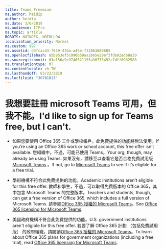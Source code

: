 ```yaml
---
title: Teams Freemium
ms.author: heidip
author: heidip
ms.date: 3/6/2019
ms.audience: ITPro
ms.topic: article
ROBOTS: NOINDEX, NOFOLLOW
localization_priority: Normal
ms.custom: 997
ms.assetid: d3fcac43-f659-47ba-a45e-f32863680685
ms.openlocfilehash: 65b953ef5c090b59aa2665e29ef3fda92adb8a30
ms.sourcegitcommit: 03a156a9c9740521155a30775492c7dff0982588
ms.translationtype: MT
ms.contentlocale: zh-TW
ms.lasthandoff: 03/22/2019
ms.locfileid: "30781813"
---
```

# <a name="id-like-to-sign-up-for-teams-free-but-i-cant"></a><span data-ttu-id="85679-102">我想要註冊 microsoft Teams 可用，但我不能。</span><span class="sxs-lookup"><span data-stu-id="85679-102">I'd like to sign up for Teams free, but I can't.</span></span>

- <span data-ttu-id="85679-103">如果您要使用 Office 365 工作或學校帳戶，此免費提供的功能將無法使用。</span><span class="sxs-lookup"><span data-stu-id="85679-103">If you’re using an Office 365 work or school account, this free offer isn’t available.</span></span> <span data-ttu-id="85679-104">您組織中，不過，可能已使用 Teams。</span><span class="sxs-lookup"><span data-stu-id="85679-104">Your org, though, may already be using Teams.</span></span> <span data-ttu-id="85679-105">如果沒有，請移至以查看它是否合格免費試用版[Microsoft Teams](https://products.office.com/en-us/microsoft-teams/group-chat-software) 。</span><span class="sxs-lookup"><span data-stu-id="85679-105">If not, go to [Microsoft Teams](https://products.office.com/en-us/microsoft-teams/group-chat-software) to see if it’s eligible for a free trial.</span></span>

- <span data-ttu-id="85679-106">學術機構不符合此免費提供的功能。</span><span class="sxs-lookup"><span data-stu-id="85679-106">Academic institutions aren't eligible for this free offer.</span></span> <span data-ttu-id="85679-107">教師和學生，不過，可以取得免費版本的 Office 365，其中包含 Microsoft Teams 的完整版本。</span><span class="sxs-lookup"><span data-stu-id="85679-107">Teachers and students, though, can get a free version of Office 365, which includes a full version of Microsoft Teams.</span></span> <span data-ttu-id="85679-108">請參閱[Office 365 授權的 Microsoft Teams](https://docs.microsoft.com/microsoftteams/office-365-licensing)。</span><span class="sxs-lookup"><span data-stu-id="85679-108">See [Office 365 licensing for Microsoft Teams](https://docs.microsoft.com/microsoftteams/office-365-licensing).</span></span>

- <span data-ttu-id="85679-109">美國政府機構不符合此免費提供的功能。</span><span class="sxs-lookup"><span data-stu-id="85679-109">U.S. government institutions aren't eligible for this free offer.</span></span> <span data-ttu-id="85679-110">若要了解 Office 365 計劃 （包括免費試用版） 的政府組織，請閱讀[Office 365 授權的 Microsoft Teams](https://docs.microsoft.com/microsoftteams/office-365-licensing)。</span><span class="sxs-lookup"><span data-stu-id="85679-110">To learn about Office 365 plans for government organizations (including a free trial), read [Office 365 licensing for Microsoft Teams](https://docs.microsoft.com/microsoftteams/office-365-licensing).</span></span>


